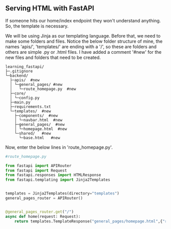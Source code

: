 ## Serving HTML with FastAPI

If someone hits our home/index endpoint they won't understand anything. So, the template is necessary.

We will be using Jinja as our templating language. Before that, we need to make some folders and files. Notice the below folder structure of mine, the names 'apis/', 'templates/' are ending with a '/', so these are folders and others are simple .py or .html files. I have added a comment '#new' for the new files and folders that need to be created.

```
learning_fastapi/
├─.gitignore
└─backend/
  ├─apis/  #new
  │ └─general_pages/ #new
  │   └─route_homepage.py  #new
  ├─core/
  │ └─config.py
  ├─main.py
  ├─requirements.txt
  └─templates/  #new
    ├─components/  #new
    │ └─navbar.html  #new
    ├─general_pages/  #new
    │ └─homepage.html  #new
    └─shared/   #new
      └─base.html   #new

```
Now, enter the below lines in 'route_homepage.py'.


```py
#route_homepage.py

from fastapi import APIRouter
from fastapi import Request
from fastapi.responses import HTMLResponse
from fastapi.templating import Jinja2Templates


templates = Jinja2Templates(directory="templates")
general_pages_router = APIRouter()


@general_pages_router.get("/")
async def home(request: Request):
	return templates.TemplateResponse("general_pages/homepage.html",{"request":request})
	
```
